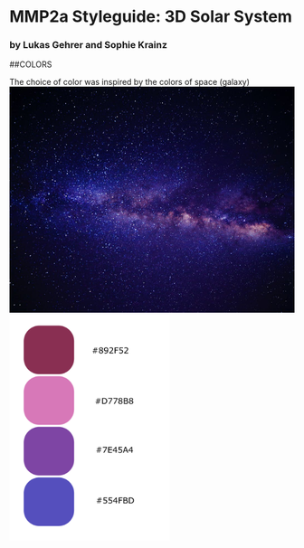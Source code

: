 # MMP2a Styleguide: 3D Solar System
### by Lukas Gehrer and Sophie Krainz

##COLORS

The choice of color was inspired by the colors of space (galaxy)
<img src="https://github.com/sophiemari/StyleguideMMP2a/blob/master/images/galaxy-free-use.jpeg" alt="space" height="400"/>
<img src="https://github.com/sophiemari/StyleguideMMP2a/blob/master/images/colorsmmp.svg" alt="color" height="400"/>

